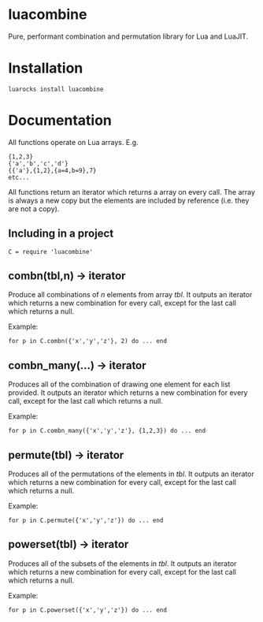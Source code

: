 # luacombine

Pure, performant combination and permutation library for Lua and LuaJIT.

# Installation

    luarocks install luacombine

# Documentation

All functions operate on Lua arrays. E.g.

    {1,2,3}
    {'a','b','c','d'}
    {{'a'},{1,2},{a=4,b=9},7}
    etc...

All functions return an iterator which returns a array on every call. The array is always a
new copy but the elements are included by reference (i.e. they are not a copy).

## Including in a project

    C = require 'luacombine'

## combn(tbl,n) -> iterator

Produce all combinations of *n* elements from array *tbl*. It outputs an iterator which
returns a new combination for every call, except for the last call which returns a null.

Example:

    for p in C.combn({'x','y','z'}, 2) do ... end
   

## combn_many(...) -> iterator

Produces all of the combination of drawing one element for each list provided. It outputs
an iterator which returns a new combination for every call, except for the last call which
returns a null.

Example:

    for p in C.combn_many({'x','y','z'}, {1,2,3}) do ... end


## permute(tbl) -> iterator

Produces all of the permutations of the elements in *tbl*. It outputs an iterator which
returns a new combination for every call, except for the last call which returns a null.

Example:

    for p in C.permute({'x','y','z'}) do ... end

## powerset(tbl) -> iterator

Produces all of the subsets of the elements in *tbl*. It outputs an iterator which
returns a new combination for every call, except for the last call which returns a null.

Example:

    for p in C.powerset({'x','y','z'}) do ... end
